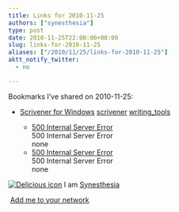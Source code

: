 ```yaml
---
title: Links for 2010-11-25
authors: ["synesthesia"]
type: post
date: 2010-11-25T22:00:00+00:00
slug: links-for-2010-11-25 
aliases: ["/2010/11/25/links-for-2010-11-25"]
aktt_notify_twitter:
  - no

---
```

Bookmarks I&#8217;ve shared on 2010-11-25:

  * [Scrivener for Windows][1] 
    [scrivener][2] [writing_tools][3] </li> 
    
      * [500 Internal Server Error][4]  
        500 Internal Server Error  
        none
      * [500 Internal Server Error][4]  
        500 Internal Server Error  
        none</ul> 
    
    <p class="deliciouslink">
      <a href="https://del.icio.us/synesthesia" title="See all my bookmarks on del.icio.us"><img src="https://www.synesthesia.co.uk/images/deliciousicon.jpg" alt="Delicious icon" /></a>&nbsp;I am <a href="https://del.icio.us/synesthesia" title="See all my bookmarks on del.icio.us">Synesthesia</a>
    </p>
    
    <p class="deliciouslink">
      <a href="https://del.icio.us/network?add=synesthesia" title="Add me to your del.icio.us network"><img src="https://www.synesthesia.co.uk/images/add.gif" alt="" /></a>&nbsp;<a href="https://del.icio.us/network?add=synesthesia" title="Add me to your del.icio.us network">Add me to your network</a>
    </p>

 [1]: https://www.literatureandlatte.com/scrivenerforwindows
 [2]: https://delicious.com/synesthesia/scrivener
 [3]: https://delicious.com/synesthesia/writing_tools
 [4]: https://feeds.delicious.com/v2/rss/synesthesia